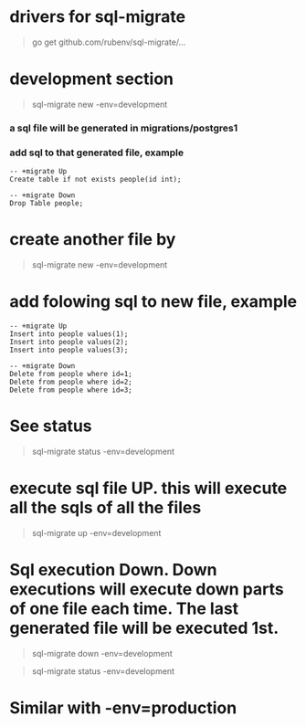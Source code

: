 # drivers for sql-migrate
> go get github.com/rubenv/sql-migrate/...



# development section
> sql-migrate new -env=development

### a sql file will be generated in migrations/postgres1
### add sql to that generated file, example

```
-- +migrate Up
Create table if not exists people(id int);

-- +migrate Down
Drop Table people;
```


# create another file by
> sql-migrate new -env=development

# add folowing sql to new file, example
```
-- +migrate Up
Insert into people values(1);
Insert into people values(2);
Insert into people values(3);

-- +migrate Down
Delete from people where id=1;
Delete from people where id=2;
Delete from people where id=3;
```


# See status 
> sql-migrate status -env=development

# execute sql file UP. this will execute all the sqls of all the files
> sql-migrate up -env=development

# Sql execution Down. Down executions will execute down parts of one file each time. The last generated file will be executed 1st.
> sql-migrate down -env=development



> sql-migrate status -env=development


# Similar with -env=production
